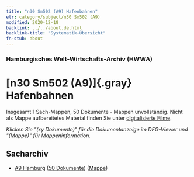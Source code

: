 ```yaml
---
title: "n30 Sm502 (A9) Hafenbahnen"
etr: category/subject/n30 Sm502 (A9)
modified: 2020-12-18
backlink: ../../about.de.html
backlink-title: "Systematik-Übersicht"
fn-stub: about
---
```


### Hamburgisches Welt-Wirtschafts-Archiv (HWWA)
# [n30 Sm502 (A9)]{.gray}&#8201; Hafenbahnen&#160; 




Insgesamt 1 Sach-Mappen, 50 Dokumente - Mappen unvollständig.
Nicht als Mappe aufbereitetes Material finden Sie unter [digitalisierte Filme](/film/h1_sh).

_Klicken Sie "(xy Dokumente)" für die Dokumentanzeige im DFG-Viewer und "(Mappe)" für Mappeninformation._

## Sacharchiv



- [A9 Hamburg](../../../geo/about.de.html#A9) (<a href="https://dfg-viewer.de/show/?tx_dlf[id]=https://pm20.zbw.eu/mets/sh/1409xx/140905/1455xx/145548/public.mets.de.xml" target="_blank">50 Dokumente</a>) ([Mappe](http://purl.org/pressemappe20/folder/sh/140905,145548))


